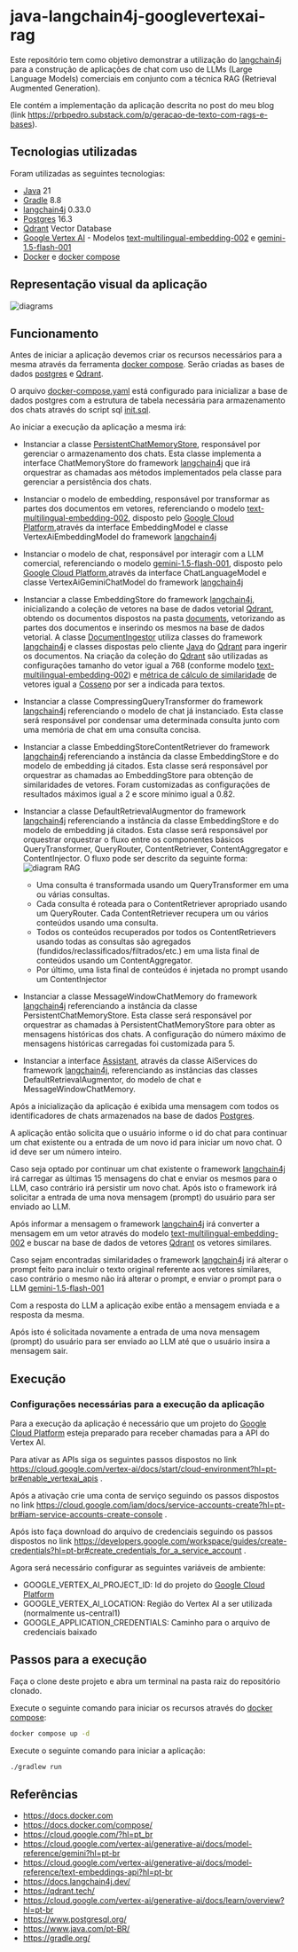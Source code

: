 # java-langchain4j-googlevertexai-rag

Este repositório tem como objetivo demonstrar a utilização do [langchain4j](https://docs.langchain4j.dev/) para a construção de aplicações de chat com uso de LLMs (Large Language Models) comerciais em conjunto com a técnica RAG (Retrieval Augmented Generation).

Ele contém a implementação da aplicação descrita no post do meu blog (link https://prbpedro.substack.com/p/geracao-de-texto-com-rags-e-bases).

## Tecnologias utilizadas

Foram utilizadas as seguintes tecnologias:

 - [Java](https://www.java.com/pt-BR/) 21
 - [Gradle](https://gradle.org/) 8.8
 - [langchain4j](https://docs.langchain4j.dev/) 0.33.0
 - [Postgres](https://www.postgresql.org/) 16.3
 - [Qdrant](https://qdrant.tech/) Vector Database
 - [Google Vertex AI](https://cloud.google.com/vertex-ai/generative-ai/docs/learn/overview?hl=pt-br) - Modelos [text-multilingual-embedding-002](https://cloud.google.com/vertex-ai/generative-ai/docs/model-reference/text-embeddings-api?hl=pt-br) e [gemini-1.5-flash-001](https://cloud.google.com/vertex-ai/generative-ai/docs/model-reference/gemini?hl=pt-br)
 - [Docker](https://docs.docker.com/) e [docker compose](https://docs.docker.com/compose/)

## Representação visual da aplicação

![diagrams](./docs/rags.drawio.png)

## Funcionamento

Antes de iniciar a aplicação devemos criar os recursos necessários para a mesma através da ferramenta [docker compose](https://docs.docker.com/compose/). Serão criadas as bases de dados [postgres](https://www.postgresql.org/) e [Qdrant](https://qdrant.tech/). 

O arquivo [docker-compose.yaml](./docker-compose.yaml) está configurado para inicializar a base de dados postgres com a estrutura de tabela necessária para armazenamento dos chats através do script sql [init.sql](./postgres/init.sql).

Ao iniciar a execução da aplicação a mesma irá:
 - Instanciar a classe [PersistentChatMemoryStore](./app/src/main/java/app/PersistentChatMemoryStore.java), responsável por gerenciar o armazenamento dos chats. Esta classe implementa a interface ChatMemoryStore do framework [langchain4j](https://docs.langchain4j.dev/) que irá orquestrar as chamadas aos métodos implementados pela classe para gerenciar a persistência dos chats. 

 - Instanciar o modelo de embedding, responsável por transformar as partes dos documentos em vetores, referenciando o modelo [text-multilingual-embedding-002](https://cloud.google.com/vertex-ai/generative-ai/docs/model-reference/text-embeddings-api?hl=pt-br), disposto pelo [Google Cloud Platform](https://cloud.google.com/?hl=pt_br),através da interface EmbeddingModel e classe VertexAiEmbeddingModel do framework [langchain4j](https://docs.langchain4j.dev/) 

 - Instanciar o modelo de chat, responsável por interagir com a LLM comercial, referenciando o modelo [gemini-1.5-flash-001](https://cloud.google.com/vertex-ai/generative-ai/docs/model-reference/text-embeddings-api?hl=pt-br), disposto pelo [Google Cloud Platform](https://cloud.google.com/?hl=pt_br),através da interface ChatLanguageModel e classe VertexAiGeminiChatModel do framework [langchain4j](https://docs.langchain4j.dev/) 

 - Instanciar a classe EmbeddingStore<TextSegment> do framework [langchain4j](https://docs.langchain4j.dev/), inicializando a coleção de vetores na base de dados vetorial [Qdrant](https://qdrant.tech/), obtendo os documentos dispostos na pasta [documents](./app/src/main/resources/documents/), vetorizando as partes dos documentos e inserindo os mesmos na base de dados vetorial. A classe [ DocumentIngestor](./app/src/main/java/app/DocumentIngestor.java) utiliza classes do framework [langchain4j](https://docs.langchain4j.dev/) e classes dispostas pelo cliente [Java](https://www.java.com/pt-BR/) do [Qdrant](https://qdrant.tech/) para ingerir os documentos. Na criação da coleção do [Qdrant](https://qdrant.tech/) são utilizadas as configurações tamanho do vetor igual a 768 (conforme modelo [text-multilingual-embedding-002](https://cloud.google.com/vertex-ai/generative-ai/docs/model-reference/text-embeddings-api?hl=pt-br)) e [métrica de cálculo de similaridade](https://qdrant.tech/documentation/concepts/search/#metrics) de vetores igual a [Cosseno](https://pt.wikipedia.org/wiki/Similaridade_por_cosseno) por ser a indicada para textos.

 - Instanciar a classe CompressingQueryTransformer do framework [langchain4j](https://docs.langchain4j.dev/) referenciando o modelo de chat já instanciado. Esta classe será responsável por condensar uma determinada consulta junto com uma memória de chat em uma consulta concisa.

 - Instanciar a classe EmbeddingStoreContentRetriever do framework [langchain4j](https://docs.langchain4j.dev/) referenciando a instância da classe EmbeddingStore<TextSegment> e do modelo de embedding já citados. Esta classe será responsável por orquestrar as chamadas ao EmbeddingStore<TextSegment> para obtenção de similaridades de vetores. Foram customizadas as configurações de resultados máximos igual a 2 e score mínimo igual a 0.82.

 - Instanciar a classe DefaultRetrievalAugmentor do framework [langchain4j](https://docs.langchain4j.dev/) referenciando a instância da classe EmbeddingStore<TextSegment> e do modelo de embedding já citados. Esta classe será responsável por orquestrar orquestrar o fluxo entre os componentes básicos QueryTransformer, QueryRouter, ContentRetriever, ContentAggregator e ContentInjector. O fluxo pode ser descrito da seguinte forma:
    ![diagram RAG](https://docs.langchain4j.dev/img/advanced-rag.png)
    - Uma consulta é transformada usando um QueryTransformer em uma ou várias consultas.
    - Cada consulta é roteada para o ContentRetriever apropriado usando um QueryRouter. Cada ContentRetriever recupera um ou vários conteúdos usando uma consulta.
    - Todos os conteúdos recuperados por todos os ContentRetrievers usando todas as consultas são agregados (fundidos/reclassificados/filtrados/etc.) em uma lista final de conteúdos usando um ContentAggregator.
    - Por último, uma lista final de conteúdos é injetada no prompt usando um ContentInjector

 - Instanciar a classe MessageWindowChatMemory do framework [langchain4j](https://docs.langchain4j.dev/) referenciando a instância da classe PersistentChatMemoryStore. Esta classe será responsável por orquestrar as chamadas à PersistentChatMemoryStore para obter as mensagens históricas dos chats. A configuração do número máximo de mensagens históricas carregadas foi customizada para 5.

 - Instanciar a interface [Assistant](./app/src/main/java/app/Assistant.java), através da classe AiServices do framework [langchain4j](https://docs.langchain4j.dev/), referenciando as instâncias das classes DefaultRetrievalAugmentor, do modelo de chat e MessageWindowChatMemory. 

Após a inicialização da aplicação é exibida uma mensagem com todos os identificadores de chats armazenados na base de dados [Postgres](https://www.postgresql.org/).

A aplicação então solicita que o usuário informe o id do chat para continuar um chat existente ou a entrada de um novo id para iniciar um novo chat. O id deve ser um número inteiro.

Caso seja optado por continuar um chat existente o framework [langchain4j](https://docs.langchain4j.dev/) irá carregar as últimas 15 mensagens do chat e enviar os mesmos para o LLM, caso contrário irá persistir um novo chat. Após isto o framework irá solicitar a entrada de uma nova mensagem (prompt) do usuário para ser enviado ao LLM.

Após informar a mensagem o framework [langchain4j](https://docs.langchain4j.dev/) irá converter a mensagem em um vetor através do modelo [text-multilingual-embedding-002](https://cloud.google.com/vertex-ai/generative-ai/docs/model-reference/text-embeddings-api?hl=pt-br) e buscar na base de dados de vetores [Qdrant](https://qdrant.tech/) os vetores similares.

Caso sejam encontradas similaridades o framework [langchain4j](https://docs.langchain4j.dev/) irá alterar o prompt feito para incluir o texto original referente aos vetores similares, caso contrário o mesmo não irá alterar o prompt, e enviar o prompt para o LLM [gemini-1.5-flash-001](https://cloud.google.com/vertex-ai/generative-ai/docs/model-reference/gemini?hl=pt-br)

Com a resposta do LLM a aplicação exibe então a mensagem enviada e a resposta da mesma.

Após isto é solicitada novamente a entrada de uma nova mensagem (prompt) do usuário para ser enviado ao LLM até que o usuário insira a mensagem sair.

## Execução

### Configurações necessárias para a execução da aplicação

Para a execução da aplicação é necessário que um projeto do [Google Cloud Platform](https://cloud.google.com/?hl=pt_br) esteja preparado para receber chamadas para a API do Vertex AI.

Para ativar as APIs siga os seguintes passos dispostos no link https://cloud.google.com/vertex-ai/docs/start/cloud-environment?hl=pt-br#enable_vertexai_apis .

Após a ativação crie uma conta de serviço seguindo os passos dispostos no link https://cloud.google.com/iam/docs/service-accounts-create?hl=pt-br#iam-service-accounts-create-console .

Após isto faça download do arquivo de credenciais seguindo os passos dispostos no link https://developers.google.com/workspace/guides/create-credentials?hl=pt-br#create_credentials_for_a_service_account .

Agora será necessário configurar as seguintes variáveis de ambiente: 
 - GOOGLE_VERTEX_AI_PROJECT_ID: Id do projeto do [Google Cloud Platform](https://cloud.google.com/?hl=pt_br)
 - GOOGLE_VERTEX_AI_LOCATION: Região do Vertex AI a ser utilizada (normalmente us-central1)
 - GOOGLE_APPLICATION_CREDENTIALS: Caminho para o arquivo de credenciais baixado

## Passos para a execução

Faça o clone deste projeto e abra um terminal na pasta raiz do repositório clonado.

Execute o seguinte comando para iniciar os recursos através do [docker compose](https://docs.docker.com/compose/):
```bash
docker compose up -d
```

Execute o seguinte comando para iniciar a aplicação:
```bash
./gradlew run
```

## Referências

- https://docs.docker.com
- https://docs.docker.com/compose/
- https://cloud.google.com/?hl=pt_br
- https://cloud.google.com/vertex-ai/generative-ai/docs/model-reference/gemini?hl=pt-br
- https://cloud.google.com/vertex-ai/generative-ai/docs/model-reference/text-embeddings-api?hl=pt-br
- https://docs.langchain4j.dev/
- https://qdrant.tech/
- https://cloud.google.com/vertex-ai/generative-ai/docs/learn/overview?hl=pt-br
- https://www.postgresql.org/
- https://www.java.com/pt-BR/
- https://gradle.org/